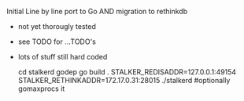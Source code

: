 Initial Line by line port to Go AND migration to rethinkdb

- not yet thorougly tested
- see TODO for ...TODO's
- lots of stuff still hard coded
    
    cd stalkerd
    godep go build .
    STALKER_REDISADDR=127.0.0.1:49154 STALKER_RETHINKADDR=172.17.0.31:28015 ./stalkerd 
    #optionally gomaxprocs it

